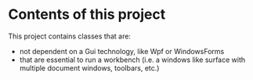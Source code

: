 ﻿# Contents of this project #

This project contains classes that are:
- not dependent on a Gui technology, like Wpf or WindowsForms
- that are essential to run a workbench (i.e. a windows like surface with multiple document windows, toolbars, etc.)

